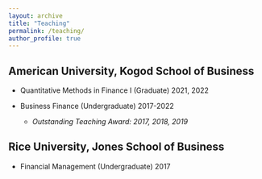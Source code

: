```yaml
---
layout: archive
title: "Teaching"
permalink: /teaching/
author_profile: true
---
```


## American University, Kogod School of Business

- Quantitative Methods in Finance I (Graduate) 2021, 2022

- Business Finance (Undergraduate) 2017-2022

	- *Outstanding Teaching Award: 2017, 2018, 2019*


## Rice University, Jones School of Business
- Financial Management (Undergraduate)  2017